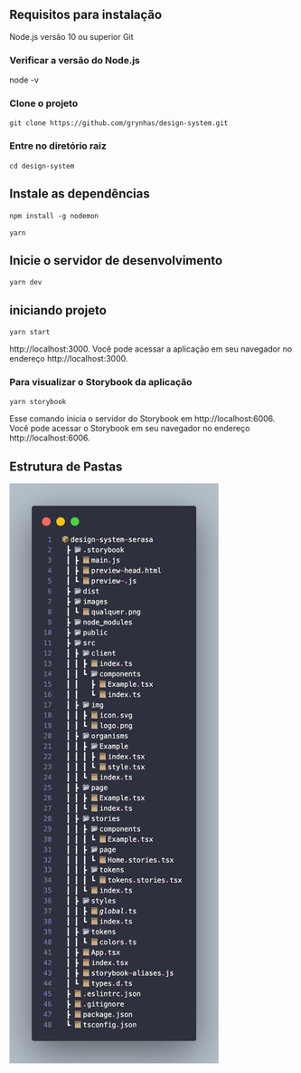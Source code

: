 ## Requisitos para instalação

Node.js versão 10 ou superior
Git

### Verificar a versão do Node.js 
node -v 

### Clone o projeto
```
git clone https://github.com/grynhas/design-system.git
```

### Entre no diretório raiz

```
cd design-system
```

## Instale as dependências
```
npm install -g nodemon
```
```
yarn
```


## Inicie o servidor de desenvolvimento
```
yarn dev
```

## iniciando projeto 
```
yarn start
```



http://localhost:3000. Você pode acessar a aplicação em seu navegador no endereço http://localhost:3000.


### Para visualizar o Storybook da aplicação
```
yarn storybook
```

Esse comando inicia o servidor do Storybook em http://localhost:6006. Você pode acessar o Storybook em seu navegador no endereço http://localhost:6006.

## Estrutura de Pastas
![Estrutura de Pastas](/imagensDM/organizacao.jpeg)